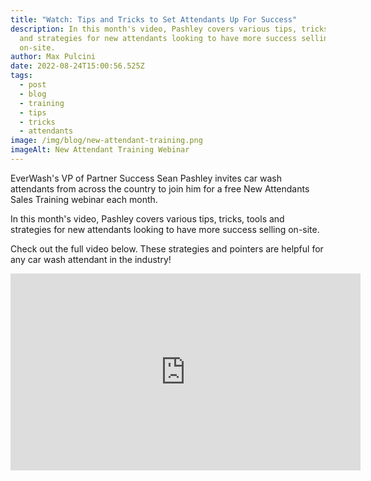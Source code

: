 ```yaml
---
title: "Watch: Tips and Tricks to Set Attendants Up For Success"
description: In this month's video, Pashley covers various tips, tricks, tolls
  and strategies for new attendants looking to have more success selling
  on-site.
author: Max Pulcini
date: 2022-08-24T15:00:56.525Z
tags:
  - post
  - blog
  - training
  - tips
  - tricks
  - attendants
image: /img/blog/new-attendant-training.png
imageAlt: New Attendant Training Webinar
---
```

EverWash's VP of Partner Success Sean Pashley invites car wash attendants from across the country to join him for a free New Attendants Sales Training webinar each month. 

In this month's video, Pashley covers various tips, tricks, tools and strategies for new attendants looking to have more success selling on-site.

Check out the full video below. These strategies and pointers are helpful for any car wash attendant in the industry!

<iframe width="560" height="315" src="https://www.youtube.com/embed/8_aiW1KNOV4" title="YouTube video player" frameborder="0" allow="accelerometer; autoplay; clipboard-write; encrypted-media; gyroscope; picture-in-picture; web-share" allowfullscreen></iframe>